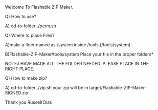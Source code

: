 Welcome To Flashable ZIP Maker.

Q) How to use?

A) cd-to-folder
   ./perm.sh


Q) Where to place Files?

A)make a flder named as /system inside /tools (/tools/system)

B)Flashable-ZIP-Maker/tools/system
   Place your file in the proper folders*
   
   NOTE:I HAVE MADE ALL THE FOLDER NEEDED. PLEASE PLACE IN THE RIGHT   PLACE.


Q) How to make zip?

A) cd-to-folder
   ./zip.sh
   your zip will be in target/Flashable-ZIP-Maker-SIGNED.zip


Thank you
Russell Dias




